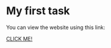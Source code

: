 # My first task
You can view the website using this link:

[CLICK ME!]([https://codepen.io](https://manzebu1.github.io/task1/))  
